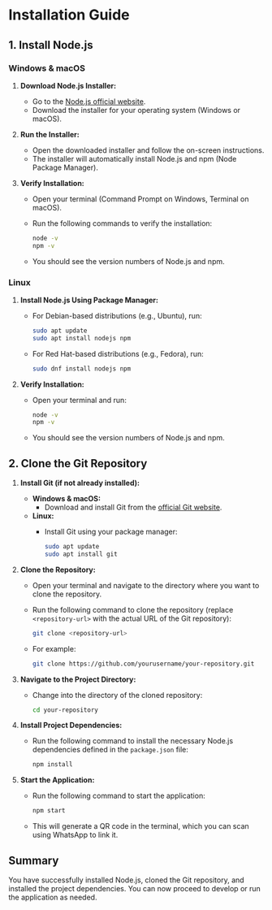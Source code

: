  
# Installation Guide

## 1. Install Node.js

### Windows & macOS

1. **Download Node.js Installer:**
   - Go to the [Node.js official website](https://nodejs.org/).
   - Download the installer for your operating system (Windows or macOS).

2. **Run the Installer:**
   - Open the downloaded installer and follow the on-screen instructions.
   - The installer will automatically install Node.js and npm (Node Package Manager).

3. **Verify Installation:**
   - Open your terminal (Command Prompt on Windows, Terminal on macOS).
   - Run the following commands to verify the installation:

     ```bash
     node -v
     npm -v
     ```

   - You should see the version numbers of Node.js and npm.

### Linux

1. **Install Node.js Using Package Manager:**
   - For Debian-based distributions (e.g., Ubuntu), run:

     ```bash
     sudo apt update
     sudo apt install nodejs npm
     ```

   - For Red Hat-based distributions (e.g., Fedora), run:

     ```bash
     sudo dnf install nodejs npm
     ```

2. **Verify Installation:**
   - Open your terminal and run:

     ```bash
     node -v
     npm -v
     ```

   - You should see the version numbers of Node.js and npm.

## 2. Clone the Git Repository

1. **Install Git (if not already installed):**
   - **Windows & macOS:**
     - Download and install Git from the [official Git website](https://git-scm.com/).
   - **Linux:**
     - Install Git using your package manager:

       ```bash
       sudo apt update
       sudo apt install git
       ```

2. **Clone the Repository:**
   - Open your terminal and navigate to the directory where you want to clone the repository.
   - Run the following command to clone the repository (replace `<repository-url>` with the actual URL of the Git repository):

     ```bash
     git clone <repository-url>
     ```

   - For example:

     ```bash
     git clone https://github.com/yourusername/your-repository.git
     ```

3. **Navigate to the Project Directory:**
   - Change into the directory of the cloned repository:

     ```bash
     cd your-repository
     ```

4. **Install Project Dependencies:**
   - Run the following command to install the necessary Node.js dependencies defined in the `package.json` file:

     ```bash
     npm install
     ```
     
5. **Start the Application:**
   - Run the following command to start the application:

     ```bash
     npm start
     ```

   - This will generate a QR code in the terminal, which you can scan using WhatsApp to link it.

## Summary

You have successfully installed Node.js, cloned the Git repository, and installed the project dependencies. You can now proceed to develop or run the application as needed.
